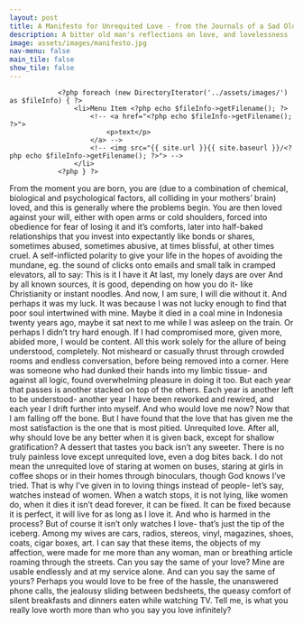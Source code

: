 ```yaml
---
layout: post
title: A Manifesto for Unrequited Love - from the Journals of a Sad Old Man
description: A bitter old man's reflections on love, and lovelessness
image: assets/images/manifesto.jpg
nav-menu: false
main_tile: false
show_tile: false
---
```


                <?php foreach (new DirectoryIterator('../assets/images/') as $fileInfo) { ?>
                    <li>Menu Item <?php echo $fileInfo->getFilename(); ?>
                        <!-- <a href="<?php echo $fileInfo->getFilename(); ?>">
                            <p>text</p>
                        </a> -->
                        <!-- <img src="{{ site.url }}{{ site.baseurl }}/<?php echo $fileInfo->getFilename(); ?>"> -->
                    </li>
                <?php } ?>
<!-- <script>
    $(document).ready(function(){
        var dir = "Src/themes/base/images/";
        var fileextension = [".png", ".jpg"];
        $.ajax({
            //This will retrieve the contents of the folder if the folder is configured as 'browsable'
            url: dir,
            success: function (data) {
                //List all .png file names in the page
                $(data).find("a:contains(" + (fileextension[0]) + "), a:contains(" + (fileextension[1]) + ")").each(function () {
                    var filename = this.href.replace(window.location.host, "").replace("http://", "");
                    $("body").append("<img src='" + dir + filename + "'>");
                });
            }
        });
    });
</script> -->
From the moment you are born, you are (due to a combination of chemical, biological and psychological factors, all colliding in your mothers’ brain) loved, and this is generally where the problems begin. You are then loved against your will, either with open arms or cold shoulders, forced into obedience for fear of losing it and it’s comforts, later into half-baked relationships that you invest into expectantly like bonds or shares, sometimes abused, sometimes abusive, at times blissful, at other times cruel. A self-inflicted polarity to give your life in the hopes of avoiding the mundane, eg. the sound of clicks onto emails and small talk in cramped elevators, all to say:
This is it
I have it
At last, my lonely days are over
And by all known sources, it is good, depending on how you do it- like Christianity or instant noodles. And now, I am sure, I will die without it. And perhaps it was my luck. It was because I was not lucky enough to find that poor soul intertwined with mine. Maybe it died in a coal mine in Indonesia twenty years ago, maybe it sat next to me while I was asleep on the train. Or perhaps I didn’t try hard enough. If I had compromised more, given more, abided more, I would be content. All this work solely for the allure of being understood, completely. Not misheard or casually thrust through crowded rooms and endless conversation, before being removed into a corner. Here was someone who had dunked their hands into my limbic tissue- and against all logic, found overwhelming pleasure in doing it too. 
But each year that passes is another stacked on top of the others. Each year is another left to be understood- another year I have been reworked and rewired, and each year I drift further into myself. And who would love me now? Now that I am falling off the bone. 
But I have found that the love that has given me the most satisfaction is the one that is most pitied. Unrequited love. After all, why should love be any better when it is given back, except for shallow gratification? A dessert that tastes you back isn’t any sweeter. There is no truly painless love except unrequited love, even a dog bites back. 
I do not mean the unrequited love of staring at women on buses, staring at girls in coffee shops or in their homes through binoculars, though God knows I’ve tried. That is why I’ve given in to loving things instead of people- let’s say, watches instead of women. When a watch stops, it is not lying, like women do, when it dies it isn’t dead forever, it can be fixed. It can be fixed because it is perfect, it will live for as long as I love it. And who is harmed in the process?
But of course it isn’t only watches I love- that’s just the tip of the iceberg. Among my wives are cars, radios, stereos, vinyl, magazines, shoes, coats, cigar boxes, art. I can say that these items, the objects of my affection, were made for me more than any woman, man or breathing article roaming through the streets. Can you say the same of your love? Mine are usable endlessly and at my service alone. And can you say the same of yours? Perhaps you would love to be free of the hassle, the unanswered phone calls, the jealousy sliding between bedsheets, the queasy comfort of silent breakfasts and dinners eaten while watching TV. Tell me, is what you really love worth more than who you say you love infinitely?






